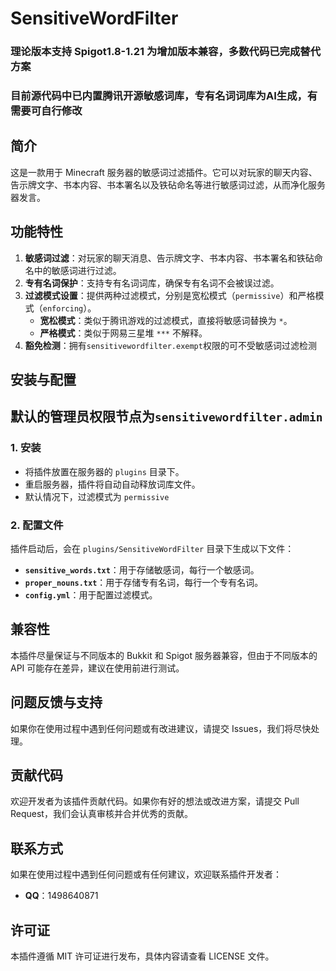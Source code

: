 # SensitiveWordFilter
### 理论版本支持 Spigot1.8-1.21 为增加版本兼容，多数代码已完成替代方案
### 目前源代码中已内置腾讯开源敏感词库，专有名词词库为AI生成，有需要可自行修改
## 简介
这是一款用于 Minecraft 服务器的敏感词过滤插件。它可以对玩家的聊天内容、告示牌文字、书本内容、书本署名以及铁砧命名等进行敏感词过滤，从而净化服务器发言。

## 功能特性
1. **敏感词过滤**：对玩家的聊天消息、告示牌文字、书本内容、书本署名和铁砧命名中的敏感词进行过滤。
2. **专有名词保护**：支持专有名词词库，确保专有名词不会被误过滤。
3. **过滤模式设置**：提供两种过滤模式，分别是宽松模式（`permissive`）和严格模式（`enforcing`）。
    - **宽松模式**：类似于腾讯游戏的过滤模式，直接将敏感词替换为 `*`。
    - **严格模式**：类似于网易三星堆 `***` 不解释。
4. **豁免检测**：拥有`sensitivewordfilter.exempt`权限的可不受敏感词过滤检测

## 安装与配置
## 默认的管理员权限节点为`sensitivewordfilter.admin`
### 1. 安装
- 将插件放置在服务器的 `plugins` 目录下。
- 重启服务器，插件将自动自动释放词库文件。
- 默认情况下，过滤模式为 `permissive`

### 2. 配置文件
插件启动后，会在 `plugins/SensitiveWordFilter` 目录下生成以下文件：
- **`sensitive_words.txt`**：用于存储敏感词，每行一个敏感词。
- **`proper_nouns.txt`**：用于存储专有名词，每行一个专有名词。
- **`config.yml`**：用于配置过滤模式。

## 兼容性
本插件尽量保证与不同版本的 Bukkit 和 Spigot 服务器兼容，但由于不同版本的 API 可能存在差异，建议在使用前进行测试。

## 问题反馈与支持
如果你在使用过程中遇到任何问题或有改进建议，请提交 Issues，我们将尽快处理。

## 贡献代码
欢迎开发者为该插件贡献代码。如果你有好的想法或改进方案，请提交 Pull Request，我们会认真审核并合并优秀的贡献。

## 联系方式
如果在使用过程中遇到任何问题或有任何建议，欢迎联系插件开发者：
- **QQ**：1498640871

## 许可证
本插件遵循 MIT 许可证进行发布，具体内容请查看 LICENSE 文件。
